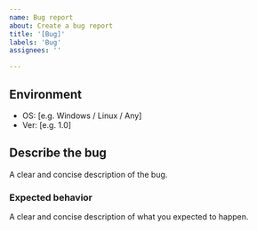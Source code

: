 ```yaml
---
name: Bug report
about: Create a bug report
title: '[Bug]'
labels: 'Bug'
assignees: ''

---
```


## Environment
 - OS: [e.g. Windows / Linux / Any]
 - Ver: [e.g. 1.0]

## Describe the bug
A clear and concise description of the bug.

### Expected behavior
A clear and concise description of what you expected to happen.
